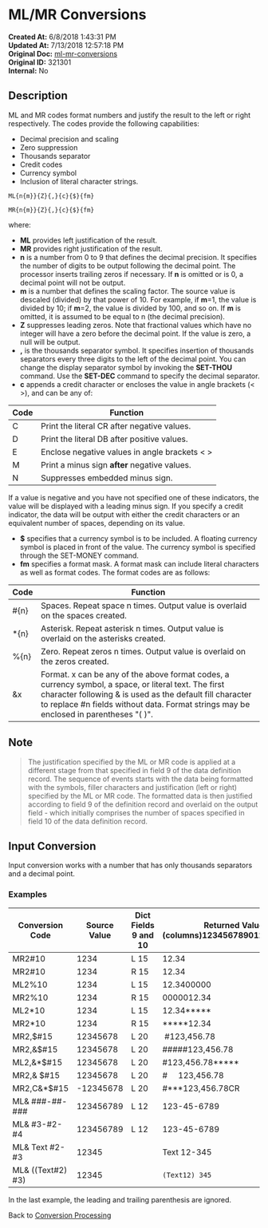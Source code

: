 # ML/MR Conversions

**Created At:** 6/8/2018 1:43:31 PM  
**Updated At:** 7/13/2018 12:57:18 PM  
**Original Doc:** [ml-mr-conversions](https://docs.jbase.com/46351-conversion-processing/ml-mr-conversions)  
**Original ID:** 321301  
**Internal:** No  

## Description

ML and MR codes format numbers and justify the result to the left or right respectively. The codes provide the following capabilities:

- Decimal precision and scaling
- Zero suppression
- Thousands separator
- Credit codes
- Currency symbol
- Inclusion of literal character strings.

```
ML{n{m}}{Z}{,}{c}{$}{fm}
```

```
MR{n{m}}{Z}{,}{c}{$}{fm}
```

where:

- **ML** provides left justification of the result.
- **MR** provides right justification of the result.
- **n** is a number from 0 to 9 that defines the decimal precision. It specifies the number of digits to be output following the decimal point. The processor inserts trailing zeros if necessary. If **n** is omitted or is 0, a decimal point will not be output.
- **m** is a number that defines the scaling factor. The source value is descaled (divided) by that power of 10. For example, if **m**=1, the value is divided by 10; if **m**=2, the value is divided by 100, and so on. If **m** is omitted, it is assumed to be equal to n (the decimal precision).
- **Z** suppresses leading zeros. Note that fractional values which have no integer will have a zero before the decimal point. If the value is zero, a null will be output.
- **,** is the thousands separator symbol. It specifies insertion of thousands separators every three digits to the left of the decimal point. You can change the display separator symbol by invoking the **SET-THOU** command. Use the **SET-DEC** command to specify the decimal separator.
- **c** appends a credit character or encloses the value in angle brackets (&lt; &gt;), and can be any of:  

| Code | Function |
| --- | --- |
| C | Print the literal CR after negative values. |
| D | Print the literal DB after positive values. |
| E | Enclose negative values in angle brackets &lt; &gt; |
| M | Print a minus sign **after** negative values. |
| N | Suppresses embedded minus sign. |

If a value is negative and you have not specified one of these indicators, the value will be displayed with a leading minus sign. If you specify a credit indicator, the data will be output with either the credit characters or an equivalent number of spaces, depending on its value.

- **$** specifies that a currency symbol is to be included. A floating currency symbol is placed in front of the value. The currency symbol is specified through the SET-MONEY command.
- **fm** specifies a format mask. A format mask can include literal characters as well as format codes. The format codes are as follows:

| Code | Function |
| --- | --- |
| #{n} | Spaces. Repeat space n times. Output value is overlaid on the spaces created. |
| \*{n} | Asterisk. Repeat asterisk n times. Output value is overlaid on the asterisks created. |
| %{n} | Zero. Repeat zeros n times. Output value is overlaid on the zeros created. |
| &x | Format. x can be any of the above format codes, a currency symbol, a space, or literal text. The first character following & is used as the default fill character to replace #n fields without data. Format strings may be enclosed in parentheses "( )". |

## Note

> The justification specified by the ML or MR code is applied at a different stage from that specified in field 9 of the data definition record. The sequence of events starts with the data being formatted with the symbols, filler characters and justification (left or right) specified by the ML or MR code. The formatted data is then justified according to field 9 of the definition record and overlaid on the output field - which initially comprises the number of spaces specified in field 10 of the data definition record.

## Input Conversion

Input conversion works with a number that has only thousands separators and a decimal point.

### Examples

| Conversion Code | Source Value | Dict Fields 9 and 10 | Returned Value (columns)12345678901234567890 |
| --- | --- | --- | --- |
| MR2#10 | 1234 | L 15 | 12.34 |
| MR2#10 | 1234 | R 15 | 12.34 |
| ML2%10 | 1234 | L 15 | 12.3400000 |
| MR2%10 | 1234 | R 15 | 0000012.34 |
| ML2\*10 | 1234 | L 15 | 12.34\*\*\*\*\* |
| MR2\*10 | 1234 | R 15 | \*\*\*\*\*12.34 |
| MR2,$#15 | 12345678 | L 20 |  #123,456.78 |
| MR2,&$#15 | 12345678 | L 20 | #####123,456.78 |
| ML2,&\*$#15 | 12345678 | L 20 | #123,456.78\*\*\*\*\* |
| MR2,& $#15 | 12345678 | L 20 | #     123,456.78 |
| MR2,C&\*$#15 | -12345678 | L 20 | #\*\*\*123,456.78CR |
| ML& ###-##-### | 123456789 | L 12 | 123-45-6789 |
| ML& #3-#2-#4 | 123456789 | L 12 | 123-45-6789 |
| ML& Text #2-#3 | 12345 |  | Text 12-345 |
| ML& ((Text#2) #3) | 12345 |  | `(Text12) 345` |


In the last example, the leading and trailing parenthesis are ignored.



Back to [Conversion Processing](./../conversion-processing)
